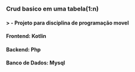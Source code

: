 ### Crud basico em uma tabela(1:n)
  #### > - Projeto para disciplina de programação movel
  #### Frontend: Kotlin
#### Backend: Php
#### Banco de Dados: Mysql
